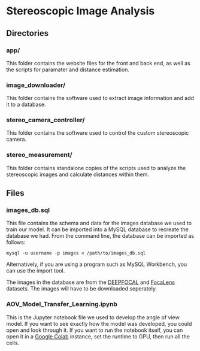 # Stereoscopic Image Analysis

## Directories

### app/
This folder contains the website files for the front and back end, as well as the scripts for paramater and distance estimation.

### image_downloader/
This folder contains the software used to extract image information and add it to a database.

### stereo_camera_controller/
This folder contains the software used to control the custom stereoscopic camera.

### stereo_measurement/
This folder contains standalone copies of the scripts used to analyze the stereoscopic images and calculate distances within them.

## Files

### images_db.sql
This file contains the schema and data for the images database we used to train our model. It can be imported into a MySQL database to recreate the database we had. From the command line, the database can be imported as follows:
```
mysql -u username -p images < /path/to/images_db.sql
```
Alternatively, if you are using a program such as MySQL Workbench, you can use the import tool.

The images in the database are from the [DEEPFOCAL](http://www.cs.cornell.edu/projects/1dsfm/) and [FocaLens](https://figshare.com/articles/FocaLens/3399169) datasets. The images will have to be downloaded seperately.

### AOV_Model_Transfer_Learning.ipynb
This is the Jupyter notebook file we used to develop the angle of view model. If you want to see exactly how the model was developed, you could open and look through it. If you want to run the notebook itself, you can open it in a [Google Colab](https://colab.research.google.com/) instance, set the runtime to GPU, then run all the cells.
